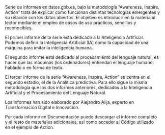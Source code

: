 Serie de informes en datos.gob.es, bajo la metodología “Awareness, Inspire, Action” trata de explicar cómo funcionan distintas tecnologías emergentes y su relación con los datos abiertos. El objetivo es introducir en la materia al lector mediante el empleo de casos de uso prácticos, sencillos y reconocibles.

El primer informe de la serie está dedicado a la Inteligencia Artificial. Podemos definir la Inteligencia Artificial (IA) como la capacidad de una máquina para imitar la inteligencia humana.

El segundo informe está dedicado al procesamiento del lenguaje natural, es hacer que las máquinas (los ordenadores) entiendan el lenguaje humano: hablado o en forma de texto.

El tercer informe de la serie “Awareness, Inspire, Action” se centra en el segundo estadio, el de la Analítica predictiva. Para ello sigue la misma metodología que los dos informes anteriores, dedicados a la Inteligencia Artificial y el Procesamiento del Lenguaje Natural.

Los informes han sido elaborado por Alejandro Alija, experto en Transformación Digital e Innovación.

Por cada informe en Documentación puede descargar el informe completo y el resto de materiales adicionales, así como acceder al Código utilizado en el ejemplo de Action.